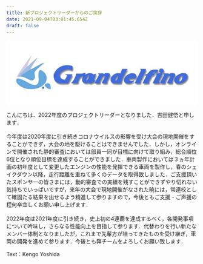 ```yaml
---
title: 新プロジェクトリーダーからのご挨拶
date: 2021-09-04T03:01:45.654Z
draft: false
---
```

![](14689193215326.jpg)

こんにちは．2022年度のプロジェクトリーダーとなりました．吉田健悟と申します．\
 \
今年度は2020年度に引き続きコロナウイルスの影響を受け大会の現地開催をすることができず，大会の地を駆けることはできませんでした．しかし，オンラインで開催された静的審査においては部員一同が目標に向けて取り組み，総合順位6位となり順位目標を達成することができました．車両製作においては３ヵ年計画の初年度として変更したエンジンの性能を発揮できる車両を製作し，春のシェイクダウン以降，走行距離を重ねて多くのデータを取得致しました．ご支援頂いたスポンサーの皆さまには，動的審査での実績を残すことができずやり切れない気持ちでいっぱいですが，来年の大会で現地開催がなされた暁には，常連校として確固たる結果を出せるよう精進して参りますので，今後ともご支援・ご声援の程何卒宜しくお願い申し上げます．\
 \
2022年度は2021年度に引き続き，史上初の4連覇を達成するべく，各開発事項について吟味し，さらなる性能向上を目指して参ります．代替わりを行い新たなメンバー体制となりましたが，これまで先輩方が培ってきたものを受け継ぎ，車両の開発を進めて参ります．今後とも弊チームをよろしくお願い致します．

Text：Kengo Yoshida